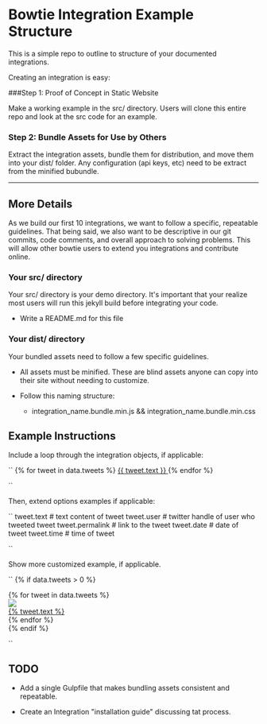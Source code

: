 Bowtie Integration Example Structure
===

This is a simple repo to outline to structure of your documented integrations.

Creating an integration is easy:

###Step 1: Proof of Concept in Static Website

Make a working example in the src/ directory. Users will clone this entire repo and look at the src code for an example.

### Step 2: Bundle Assets for Use by Others

Extract the integration assets, bundle them for distribution, and move them into your dist/ folder. Any configuration (api keys, etc) need to be extract from the minified bubundle.

---

More Details
---

As we build our first 10 integrations, we want to follow a specific, repeatable guidelines. That being said, we also want to be descriptive in our git commits, code comments, and overall approach to solving problems. This will allow other bowtie users to extend you integrations and contribute online.


### Your src/ directory

Your src/ directory is your demo directory. It's important that your realize most users will run this jekyll build before integrating your code.

* Write a README.md for this file


### Your dist/ directory

Your bundled assets need to follow a few specific guidelines.

* All assets must be minified. These are blind assets anyone can copy into their site without needing to customize.

* Follow this naming structure:
  * integration_name.bundle.min.js && integration_name.bundle.min.css


Example Instructions
---

Include a loop through the integration objects, if applicable:

``
{% for tweet in data.tweets %}
<a href="{{ tweet.permalink }}" target="_blank">
{{ tweet.text }}
</a>
{% endfor %}

``

Then, extend options examples if applicable:

``
tweet.text # text content of tweet
tweet.user # twitter handle of user who tweeted tweet
tweet.permalink # link to the tweet
tweet.date # date of tweet
tweet.time # time of tweet

``

Show more customized example, if applicable.

``
{% if data.tweets > 0 %}
<div id="tweetScroller">
{% for tweet in data.tweets %}
<div class="tweet_holder">
<div class="avatar pull-left">
<a href="https://twitter.com/{{ tweet.user }}" target="_blank">
<img src="{{ tweet.user.avatar }}">
</div>
<div class="content">
<a href="{% tweet.permalink %}" target="_blank">
{% tweet.text %}
</a>
</div>
</div>
{% endfor %}
</div>
{% endif %}

``


TODO
---

* Add a single Gulpfile that makes bundling assets consistent and repeatable.

* Create an Integration "installation guide" discussing tat process.


